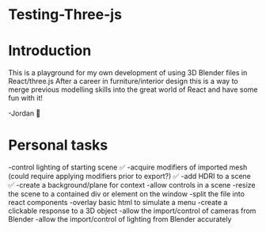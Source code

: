 # Testing-Three-js

# Introduction

This is a playground for my own development of using 3D Blender files in React/three.js
After a career in furniture/interior design this is a way to merge previous modelling skills into the great world of React and have some fun with it!

-Jordan 🐛

# Personal tasks

-control lighting of starting scene  ✅
-acquire modifiers of imported mesh (could require applying modifiers prior to export?) ✅
-add HDRI to a scene ✅
-create a background/plane for context
-allow controls in a scene
-resize the scene to a contained div or element on the window
-split the file into react components
-overlay basic html to simulate a menu
-create a clickable response to a 3D object
-allow the import/control of cameras from Blender
-allow the import/control of lighting from Blender accurately
